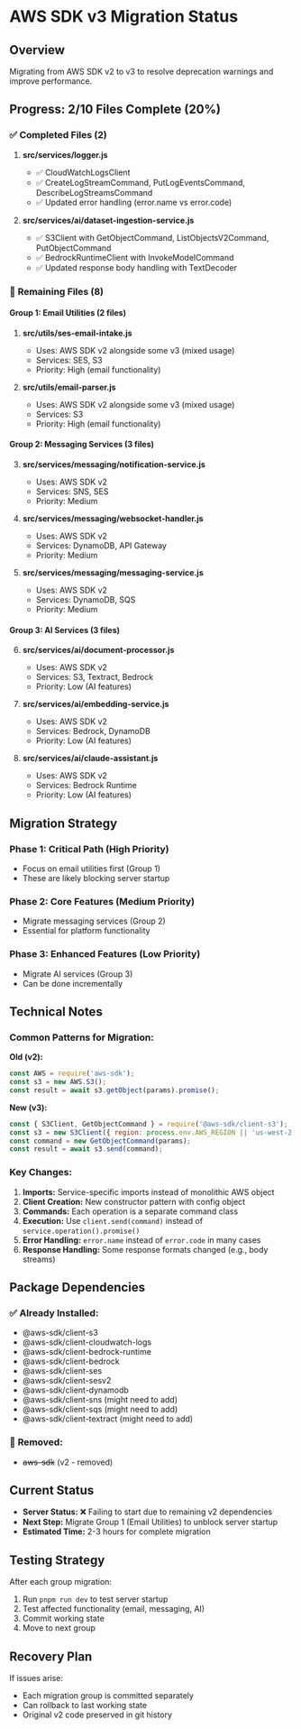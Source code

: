 # AWS SDK v3 Migration Status

## Overview
Migrating from AWS SDK v2 to v3 to resolve deprecation warnings and improve performance.

## Progress: 2/10 Files Complete (20%)

### ✅ **Completed Files (2)**
1. **src/services/logger.js**
   - ✅ CloudWatchLogsClient
   - ✅ CreateLogStreamCommand, PutLogEventsCommand, DescribeLogStreamsCommand
   - ✅ Updated error handling (error.name vs error.code)

2. **src/services/ai/dataset-ingestion-service.js**
   - ✅ S3Client with GetObjectCommand, ListObjectsV2Command, PutObjectCommand
   - ✅ BedrockRuntimeClient with InvokeModelCommand
   - ✅ Updated response body handling with TextDecoder

### 🚧 **Remaining Files (8)**

#### **Group 1: Email Utilities (2 files)**
1. **src/utils/ses-email-intake.js**
   - Uses: AWS SDK v2 alongside some v3 (mixed usage)
   - Services: SES, S3
   - Priority: High (email functionality)

2. **src/utils/email-parser.js**
   - Uses: AWS SDK v2 alongside some v3 (mixed usage)
   - Services: S3
   - Priority: High (email functionality)

#### **Group 2: Messaging Services (3 files)**
3. **src/services/messaging/notification-service.js**
   - Uses: AWS SDK v2
   - Services: SNS, SES
   - Priority: Medium

4. **src/services/messaging/websocket-handler.js**
   - Uses: AWS SDK v2
   - Services: DynamoDB, API Gateway
   - Priority: Medium

5. **src/services/messaging/messaging-service.js**
   - Uses: AWS SDK v2
   - Services: DynamoDB, SQS
   - Priority: Medium

#### **Group 3: AI Services (3 files)**
6. **src/services/ai/document-processor.js**
   - Uses: AWS SDK v2
   - Services: S3, Textract, Bedrock
   - Priority: Low (AI features)

7. **src/services/ai/embedding-service.js**
   - Uses: AWS SDK v2
   - Services: Bedrock, DynamoDB
   - Priority: Low (AI features)

8. **src/services/ai/claude-assistant.js**
   - Uses: AWS SDK v2
   - Services: Bedrock Runtime
   - Priority: Low (AI features)

## Migration Strategy

### **Phase 1: Critical Path (High Priority)**
- Focus on email utilities first (Group 1)
- These are likely blocking server startup

### **Phase 2: Core Features (Medium Priority)**  
- Migrate messaging services (Group 2)
- Essential for platform functionality

### **Phase 3: Enhanced Features (Low Priority)**
- Migrate AI services (Group 3)
- Can be done incrementally

## Technical Notes

### **Common Patterns for Migration:**

**Old (v2):**
```javascript
const AWS = require('aws-sdk');
const s3 = new AWS.S3();
const result = await s3.getObject(params).promise();
```

**New (v3):**
```javascript
const { S3Client, GetObjectCommand } = require('@aws-sdk/client-s3');
const s3 = new S3Client({ region: process.env.AWS_REGION || 'us-west-2' });
const command = new GetObjectCommand(params);
const result = await s3.send(command);
```

### **Key Changes:**
1. **Imports:** Service-specific imports instead of monolithic AWS object
2. **Client Creation:** New constructor pattern with config object  
3. **Commands:** Each operation is a separate command class
4. **Execution:** Use `client.send(command)` instead of `service.operation().promise()`
5. **Error Handling:** `error.name` instead of `error.code` in many cases
6. **Response Handling:** Some response formats changed (e.g., body streams)

## Package Dependencies

### ✅ **Already Installed:**
- @aws-sdk/client-s3
- @aws-sdk/client-cloudwatch-logs  
- @aws-sdk/client-bedrock-runtime
- @aws-sdk/client-bedrock
- @aws-sdk/client-ses
- @aws-sdk/client-sesv2
- @aws-sdk/client-dynamodb
- @aws-sdk/client-sns (might need to add)
- @aws-sdk/client-sqs (might need to add)
- @aws-sdk/client-textract (might need to add)

### 🔄 **Removed:**
- ~~aws-sdk~~ (v2 - removed)

## Current Status
- **Server Status:** ❌ Failing to start due to remaining v2 dependencies
- **Next Step:** Migrate Group 1 (Email Utilities) to unblock server startup
- **Estimated Time:** 2-3 hours for complete migration

## Testing Strategy
After each group migration:
1. Run `pnpm run dev` to test server startup
2. Test affected functionality (email, messaging, AI)  
3. Commit working state
4. Move to next group

## Recovery Plan
If issues arise:
- Each migration group is committed separately
- Can rollback to last working state
- Original v2 code preserved in git history
